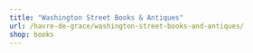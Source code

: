 ```yaml
---
title: "Washington Street Books & Antiques"
url: /havre-de-grace/washington-street-books-and-antiques/
shop: books
---
```

